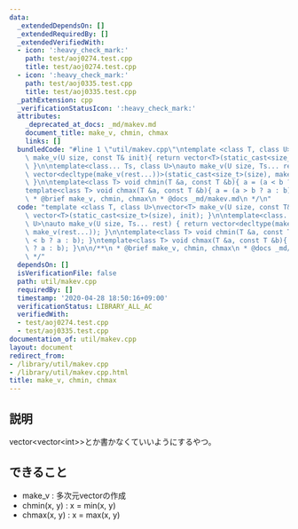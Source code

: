 ```yaml
---
data:
  _extendedDependsOn: []
  _extendedRequiredBy: []
  _extendedVerifiedWith:
  - icon: ':heavy_check_mark:'
    path: test/aoj0274.test.cpp
    title: test/aoj0274.test.cpp
  - icon: ':heavy_check_mark:'
    path: test/aoj0335.test.cpp
    title: test/aoj0335.test.cpp
  _pathExtension: cpp
  _verificationStatusIcon: ':heavy_check_mark:'
  attributes:
    _deprecated_at_docs: _md/makev.md
    document_title: make_v, chmin, chmax
    links: []
  bundledCode: "#line 1 \"util/makev.cpp\"\ntemplate <class T, class U>\nvector<T>\
    \ make_v(U size, const T& init){ return vector<T>(static_cast<size_t>(size), init);\
    \ }\n\ntemplate<class... Ts, class U>\nauto make_v(U size, Ts... rest) { return\
    \ vector<decltype(make_v(rest...))>(static_cast<size_t>(size), make_v(rest...));\
    \ }\n\ntemplate<class T> void chmin(T &a, const T &b){ a = (a < b ? a : b); }\n\
    template<class T> void chmax(T &a, const T &b){ a = (a > b ? a : b); }\n\n/**\n\
    \ * @brief make_v, chmin, chmax\n * @docs _md/makev.md\n */\n"
  code: "template <class T, class U>\nvector<T> make_v(U size, const T& init){ return\
    \ vector<T>(static_cast<size_t>(size), init); }\n\ntemplate<class... Ts, class\
    \ U>\nauto make_v(U size, Ts... rest) { return vector<decltype(make_v(rest...))>(static_cast<size_t>(size),\
    \ make_v(rest...)); }\n\ntemplate<class T> void chmin(T &a, const T &b){ a = (a\
    \ < b ? a : b); }\ntemplate<class T> void chmax(T &a, const T &b){ a = (a > b\
    \ ? a : b); }\n\n/**\n * @brief make_v, chmin, chmax\n * @docs _md/makev.md\n\
    \ */"
  dependsOn: []
  isVerificationFile: false
  path: util/makev.cpp
  requiredBy: []
  timestamp: '2020-04-28 18:50:16+09:00'
  verificationStatus: LIBRARY_ALL_AC
  verifiedWith:
  - test/aoj0274.test.cpp
  - test/aoj0335.test.cpp
documentation_of: util/makev.cpp
layout: document
redirect_from:
- /library/util/makev.cpp
- /library/util/makev.cpp.html
title: make_v, chmin, chmax
---
```

## 説明
vector<vector\<int\>>とか書かなくていいようにするやつ。

## できること
- make_v : 多次元vectorの作成
- chmin(x, y) : x = min(x, y)
- chmax(x, y) : x = max(x, y) 